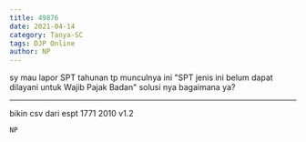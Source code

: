 ```yaml
---
title: 49876
date: 2021-04-14
category: Tanya-SC
tags: DJP Online
author: NP
---
```


sy mau lapor SPT tahunan tp munculnya ini "SPT jenis ini belum dapat dilayani untuk Wajib Pajak Badan" solusi nya bagaimana ya?

---

bikin csv dari espt 1771 2010 v1.2

`NP`
